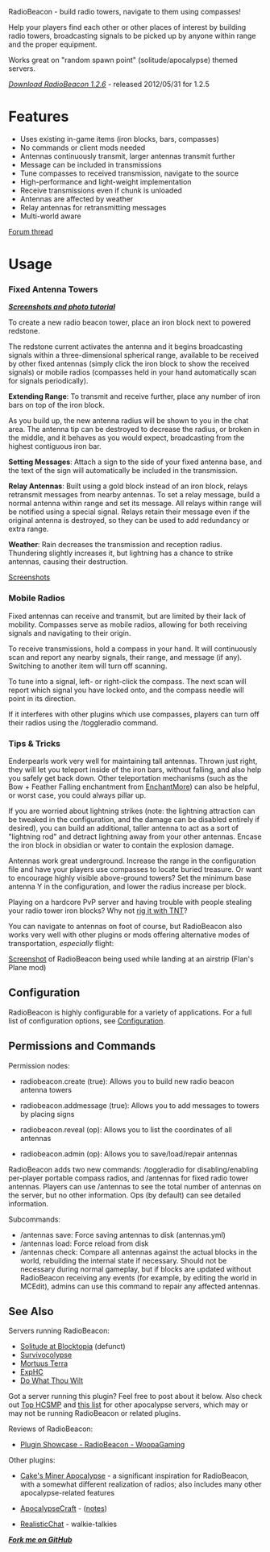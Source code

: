 RadioBeacon - build radio towers, navigate to them using compasses!

Help your players find each other or other places of interest by building radio towers,
broadcasting signals to be picked up by anyone within range and the proper equipment. 

Works great on "random spawn point" (solitude/apocalypse) themed servers.

*[Download RadioBeacon 1.2.6](http://dev.bukkit.org/server-mods/radiobeacon/files/9-radio-beacon-1-2-6/)* - released 2012/05/31 for 1.2.5

# Features
* Uses existing in-game items (iron blocks, bars, compasses)
* No commands or client mods needed
* Antennas continuously transmit, larger antennas transmit further
* Message can be included in transmissions
* Tune compasses to received transmission, navigate to the source
* High-performance and light-weight implementation
* Receive transmissions even if chunk is unloaded
* Antennas are affected by weather 
* Relay antennas for retransmitting messages
* Multi-world aware

[Forum thread](http://forums.bukkit.org/threads/mech-fun-rpg-radiobeacon-v1-2-5-build-radio-towers-navigate-using-compasses-1-2-5-r2-0.76443/)

# Usage

### Fixed Antenna Towers
***[Screenshots and photo tutorial](http://imgur.com/a/Ft06F)***

To create a new radio beacon tower, place an iron block next to powered redstone.

The redstone current activates the antenna and it begins broadcasting signals within
a three-dimensional spherical range, available to be received by other fixed antennas
(simply click the iron block to show the received signals) or mobile radios
(compasses held in your hand automatically scan for signals periodically).

**Extending Range**: To transmit and receive further, place any number of iron bars on top of the iron block.

As you build up, the new antenna radius will be shown to you in the chat area. The 
antenna tip can be destroyed to decrease the radius, or broken in the middle, and it 
behaves as you would expect, broadcasting from the highest contiguous iron bar.

**Setting Messages**: Attach a sign to the side of your fixed antenna base, and the text of the sign will 
automatically be included in the transmission.

**Relay Antennas**: Built using a gold block instead of an iron block, relays
retransmit messages from nearby antennas. To set a relay message, build a normal antenna
within range and set its message. All relays within range will be notified using a special signal.
Relays retain their message even if the original antenna is destroyed, so they can be used to add redundancy
or extra range.

**Weather**: Rain decreases the transmission and reception radius. Thundering slightly increases it,
but lightning has a chance to strike antennas, causing their destruction.

[Screenshots](http://imgur.com/a/qrh1A)


### Mobile Radios
Fixed antennas can receive and transmit, but are limited by their lack of mobility.
Compasses serve as mobile radios, allowing for both receiving signals and navigating
to their origin.

To receive transmissions, hold a compass in your hand. It will continuously scan and
report any nearby signals, their range, and message (if any). Switching to another item
will turn off scanning.

To tune into a signal, left- or right-click the compass. The next scan will report
which signal you have locked onto, and the compass needle will point in its direction.

If it interferes with other plugins which use compasses, players can turn off their
radios using the /toggleradio command.

### Tips & Tricks
Enderpearls work very well for maintaining tall antennas. Thrown just right,
they will let you teleport inside of the iron bars, without falling, and also help you safely get
back down. Other teleportation mechanisms (such as the Bow + Feather Falling enchantment
from [EnchantMore](http://dev.bukkit.org/server-mods/enchantmore/)) can also be helpful,
or worst case, you could always pillar up.

If you are worried about lightning strikes (note: the lightning attraction can be
tweaked in the configuration, and the damage can be disabled entirely if desired), 
you can build an additional, taller antenna to act as a sort of "lightning rod" and detract lightning 
away from your other antennas. Encase the iron block in obsidian or water to contain the
explosion damage.

Antennas work great underground. Increase the range in the configuration file and have your
players use compasses to locate buried treasure. Or want to encourage highly visible above-ground 
towers? Set the minimum base antenna Y in the configuration, and lower the radius increase per
block.

Playing on a hardcore PvP server and having trouble with people stealing your radio tower iron blocks?
Why not [rig it with TNT](http://blocktopia.net/forum/threads/solitude-an-apocalypse-server.4712/page-6#post-77730)?

You can navigate to antennas on foot of course, but RadioBeacon also works very well with other
plugins or mods offering alternative modes of transportation, *especially* flight:

[Screenshot](http://i.imgur.com/8xUJK.jpg) of RadioBeacon being used while landing at an airstrip (Flan's Plane mod)

## Configuration
RadioBeacon is highly configurable for a variety of applications. 
For a full list of configuration options, see [Configuration](http://dev.bukkit.org/server-mods/radiobeacon/pages/configuration/).

## Permissions and Commands
Permission nodes:

* radiobeacon.create (true): Allows you to build new radio beacon antenna towers

* radiobeacon.addmessage (true): Allows you to add messages to towers by placing signs

* radiobeacon.reveal (op): Allows you to list the coordinates of all antennas

* radiobeacon.admin (op): Allows you to save/load/repair antennas

RadioBeacon adds two new commands: /toggleradio for disabling/enabling per-player portable
compass radios, and /antennas for fixed radio tower antennas. Players can use /antennas to see the total number of
antennas on the server, but no other information. Ops (by default) can see detailed information.

Subcommands:

* /antennas save: Force saving antennas to disk (antennas.yml)
* /antennas load: Force reload from disk
* /antennas check: Compare all antennas against the actual blocks in the world, rebuilding the internal state if necessary. Should not be necessary during normal gameplay, but if blocks are updated without RadioBeacon receiving any events (for example, by editing the world in MCEdit), admins can use this command to repair any affected antennas.

## See Also
Servers running RadioBeacon:

* [Solitude at Blocktopia](http://blocktopia.net/forum/forums/solitude.137/) (defunct)
* [Survivocolypse](http://www.survivocolypse.com/)
* [Mortuus Terra](http://mortuusterra.com/)
* [ExpHC](http://www.reddit.com/r/cakesminerapocalypse/comments/qfh0v/exphc_new_experimental_hardcore_apocalypse_server/)
* [Do What Thou Wilt](http://forums.bukkit.org/threads/do-what-thou-wilt.59867/)

Got a server running this plugin? Feel free to post about it below. Also check out
[Top HCSMP](http://tophcsmp.com/index.php?cat=APOC) and [this list](http://www.reddit.com/r/cakesminerapocalypse/comments/q0hh2/list_of_apocalypsehardcore_servers/) for other apocalypse servers,
which may or may not be running RadioBeacon or related plugins.

Reviews of RadioBeacon:

* [Plugin Showcase - RadioBeacon - WoopaGaming](http://www.youtube.com/watch?v=s4jUOxoJmNg) 


Other plugins:

* [Cake's Miner Apocalypse](http://dev.bukkit.org/server-mods/cakes-miner-apocalypse/) - a significant inspiration for RadioBeacon, with a somewhat different realization of radios; also includes many other apocalypse-related features

* [ApocalypseCraft](http://forums.bukkit.org/threads/wgen-rpg-mech-apocalypsecraft-instances-radiation-realism-perks-factions-and-more.23197/) - ([notes](http://www.reddit.com/r/minerapocalypse/comments/oyhpq/anyone_else_see_this_plugin_apocalypsecraft/))

* [RealisticChat](http://dev.bukkit.org/server-mods/realisticchat) - walkie-talkies

***[Fork me on GitHub](https://github.com/mushroomhostage/RadioBeacon)***
